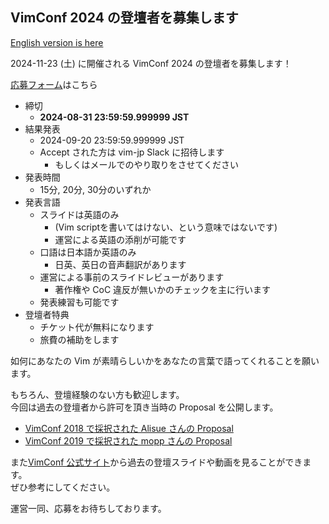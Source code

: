 ## VimConf 2024 の登壇者を募集します

[English version is here](https://vimconf.wordpress.com/2024/06/29/vimconf-2024-call-for-proposal-form-is-open/)

2024-11-23 (土) に開催される VimConf 2024 の登壇者を募集します！

[応募フォーム](https://forms.gle/p4YiBfLsMVdo3Jas8)はこちら

- 締切
  - **2024-08-31 23:59:59.999999 JST**
- 結果発表
  - 2024-09-20 23:59:59.999999 JST
  - Accept された方は vim-jp Slack に招待します
    - もしくはメールでのやり取りをさせてください
- 発表時間
  - 15分, 20分, 30分のいずれか
- 発表言語
  - スライドは英語のみ
    - (Vim scriptを書いてはけない、という意味ではないです)
    - 運営による英語の添削が可能です
  - 口語は日本語か英語のみ
    - 日英、英日の音声翻訳があります
  - 運営による事前のスライドレビューがあります
    - 著作権や CoC 違反が無いかのチェックを主に行います
  - 発表練習も可能です
- 登壇者特典
  - チケット代が無料になります
  - 旅費の補助をします

如何にあなたの Vim が素晴らしいかをあなたの言葉で語ってくれることを願います。

もちろん、登壇経験のない方も歓迎します。  
今回は過去の登壇者から許可を頂き当時の Proposal を公開します。

- [VimConf 2018 で採択された Alisue さんの Proposal](https://drive.google.com/file/d/11-7bmxWYph72Er1wdUhXjqu0wWL2_Ia1/view?usp=sharing)
- [VimConf 2019 で採択された mopp さんの Proposal](https://scrapbox.io/mopp/VimConf_2019_Proposal)

また[VimConf 公式サイト](https://vimconf.org)から過去の登壇スライドや動画を見ることができます。  
ぜひ参考にしてください。

運営一同、応募をお待ちしております。
